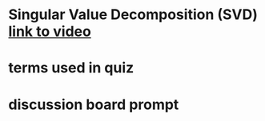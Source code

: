 # Singular Value Decomposition (SVD) [link to video](https://www.youtube.com/watch?v=gXbThCXjZFM)
# terms used in quiz

# discussion board prompt
